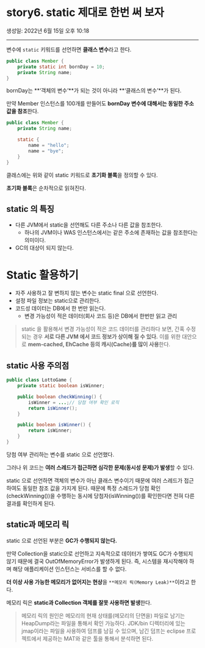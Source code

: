 # story6. static 제대로 한번 써 보자
생성일: 2022년 6월 15일 오후 10:18

---

변수에 `static` 키워드를 선언하면 **클래스 변수**라고 한다.

```java
public class Member {
	private static int bornDay = 10;
	private String name;
}
```

bornDay는 **‘객체의 변수’**가 되는 것이 아니라 **‘클래스의 변수’**가 된다. 

만약 Member 인스턴스를 100개를 만들어도 **bornDay 변수에 대해서는 동일한 주소 값을 참조**한다.

```java
public class Member {
	private String name;

	static {
		name = "hello";
		name = "bye";
	}
}
```

클래스에는 위와 같이 static 키워드로 **초기화 블록**을 정의할 수 있다.

**초기화 블록**은 순차적으로 읽혀진다.

## static 의 특징

- 다른 JVM에서 static을 선언해도 다른 주소나 다른 값을 참조한다.
    - 하나의 JVM이나 WAS 인스턴스에서는 같은 주소에 존재하는 값을 참조한다는 의미이다.
- GC의 대상이 되지 않는다.

# Static 활용하기

- 자주 사용하고 잘 변하지 않는 변수는 static final 으로 선언한다.
- 설정 파일 정보는 static으로 관리한다.
- 코드성 데이터는 DB에서 한 번만 읽는다.
    - 변경 가능성이 적은 데이터(회사 코드 등)은 DB에서 한번만 읽고 관리

> static 을 활용해서 변경 가능성이 적은 코드 데이터를 관리하다 보면, 간혹 수정되는 경우 **서로 다른 JVM 에서 코드 정보가 상이해 질 수 있다.** 이를 위한 대안으로 **mem-cached, EhCache 등의 캐시(Cache)를 많이 사용**한다.
> 

## static 사용 주의점

```java
public class LottoGame {
	private static boolean isWinner;

	public boolean checkWinning() {
		isWinner = ...;// 당첨 여부 확인 로직
		return isWinner();
	}

	public boolean isWinner() {
		return isWinner;
	}
}
```

당첨 여부 관리하는 변수를 static 으로 선언했다. 

그러나 위 코드는 **여러 스레드가 접근하면 심각한 문제(동시성 문제)가 발생**할 수 있다.

static 으로 선언하면 객체의 변수가 아닌 클래스 변수이기 때문에 여러 스레드가 접근하여도 동일한 참조 값을 가지게 된다. 때문에 특정 스레드가 당첨 확인(checkWinning())을 수행하는 동시에 당첨자(isWinning())를 확인한다면 전혀 다른 결과를 확인하게 된다.

## static과 메모리 릭

static 으로 선언된 부분은 **GC가 수행되지 않는다.**

만약 Collection을 static으로 선언하고 지속적으로 데이터가 쌓여도 GC가 수행되지 않기 때문에 결국 OutOfMemoryError가 발생하게 된다. 즉, 시스템을 재시작해야 하며 해당 애플리케이션 인스턴스는 서비스를 할 수 없다.

**더 이상 사용 가능한 메모리가 없어지는 현상**을 `**메모리 릭(Memory Leak)**`이라고 한다.

메모리 릭은 **static과 Collection 객체를 잘못 사용하면 발생**한다.

> 메모리 릭의 원인은 메모리의 현재 상태를(메모리의 단면을) 파일로 남기는 HeapDump라는 파일을 통해서 확인 가능하다. JDK/bin 디렉터리에 있는 jmap이라는 파일을 사용하여 덤프를 남길 수 있으며, 남긴 덤프는 eclipse 프로젝트에서 제공하는 MAT와 같은 툴을 통해서 분석하면 된다.
>